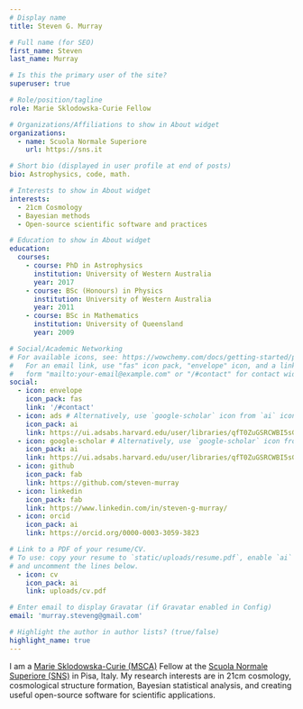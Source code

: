 ```yaml
---
# Display name
title: Steven G. Murray

# Full name (for SEO)
first_name: Steven
last_name: Murray

# Is this the primary user of the site?
superuser: true

# Role/position/tagline
role: Marie Sklodowska-Curie Fellow

# Organizations/Affiliations to show in About widget
organizations:
  - name: Scuola Normale Superiore
    url: https://sns.it

# Short bio (displayed in user profile at end of posts)
bio: Astrophysics, code, math.

# Interests to show in About widget
interests:
  - 21cm Cosmology
  - Bayesian methods
  - Open-source scientific software and practices

# Education to show in About widget
education:
  courses:
    - course: PhD in Astrophysics
      institution: University of Western Australia
      year: 2017
    - course: BSc (Honours) in Physics
      institution: University of Western Australia
      year: 2011
    - course: BSc in Mathematics
      institution: University of Queensland
      year: 2009

# Social/Academic Networking
# For available icons, see: https://wowchemy.com/docs/getting-started/page-builder/#icons
#   For an email link, use "fas" icon pack, "envelope" icon, and a link in the
#   form "mailto:your-email@example.com" or "/#contact" for contact widget.
social:
  - icon: envelope
    icon_pack: fas
    link: '/#contact'
  - icon: ads # Alternatively, use `google-scholar` icon from `ai` icon pack
    icon_pack: ai
    link: https://ui.adsabs.harvard.edu/user/libraries/qfT0ZuGSRCWBI5sG0rl5hw
  - icon: google-scholar # Alternatively, use `google-scholar` icon from `ai` icon pack
    icon_pack: ai
    link: https://ui.adsabs.harvard.edu/user/libraries/qfT0ZuGSRCWBI5sG0rl5hw
  - icon: github
    icon_pack: fab
    link: https://github.com/steven-murray
  - icon: linkedin
    icon_pack: fab
    link: https://www.linkedin.com/in/steven-g-murray/
  - icon: orcid
    icon_pack: ai
    link: https://orcid.org/0000-0003-3059-3823

# Link to a PDF of your resume/CV.
# To use: copy your resume to `static/uploads/resume.pdf`, enable `ai` icons in `params.yaml`,
# and uncomment the lines below.
  - icon: cv
    icon_pack: ai
    link: uploads/cv.pdf

# Enter email to display Gravatar (if Gravatar enabled in Config)
email: 'murray.steveng@gmail.com'

# Highlight the author in author lists? (true/false)
highlight_name: true
---
```


I am a [Marie Sklodowska-Curie (MSCA)](https://marie-sklodowska-curie-actions.ec.europa.eu/) 
Fellow at the [Scuola Normale Superiore (SNS)](https://www.sns.it) 
in Pisa, Italy. My research interests are in 21cm cosmology,
cosmological structure formation, Bayesian statistical analysis, and creating useful
open-source software for scientific applications.
